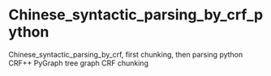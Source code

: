 # Chinese_syntactic_parsing_by_crf_python
Chinese_syntactic_parsing_by_crf, first chunking, then parsing
python CRF++ PyGraph tree graph CRF chunking
